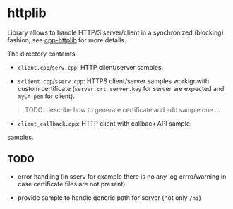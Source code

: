 # httplib

Library allows to handle HTTP/S server/client in a synchronized (blocking) fashion, see [cpp-httplib](https://github.com/yhirose/cpp-httplib) for more details.


The directory containts

- `client.cpp`/`serv.cpp`: HTTP client/server samples.

- `sclient.cpp`/`sserv.cpp`: HTTPS client/server samples workignwith custom certificate (`server.crt`, `server.key` for server are expected and `myCA.pem` for client).

> TODO: describe how to generate certificate and add sample one ...

- `client_callback.cpp`: HTTP client with callback API sample.


samples.


## TODO

- error handling (in sserv for example there is no any log errro/warning in case certificate files are not present)

- provide sample to handle generic path for server (not only `/hi`)

